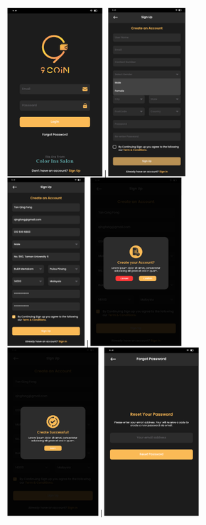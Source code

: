 
<img src="layout/1.%20login.jpg" height="380"> | <img src="layout/2.%20sign-up-1.jpg" height="380">
<img src="layout/2.%20sign-up-2.jpg" height="380"> | <img src="layout/2.%20sign-up-3.jpg" height="380">
<img src="layout/2.%20sign-up-4.jpg" height="380"> | <img src="layout/3.%20forgot-password-1.jpg" height="380">
